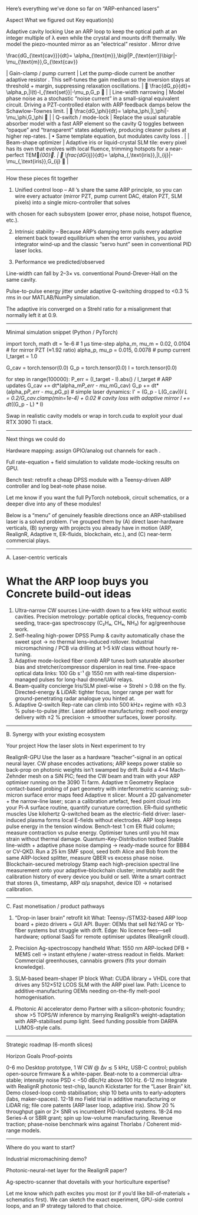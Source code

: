 Here’s everything we’ve done so far on “ARP-enhanced lasers”

Aspect	What we figured out	Key equation(s)

Adaptive cavity locking	Use an ARP loop to keep the optical path at an integer multiple of λ even while the crystal and mounts drift thermally.  We model the piezo-mounted mirror as an “electrical” resistor .	Mirror drive


\frac{dG_{\text{cav}}}{dt}= \alpha_{\text{m}}\,\bigl|P_{\text{err}}\bigr|-\mu_{\text{m}}\,G_{\text{cav}}

| Gain-clamp / pump current | Let the pump-diode current be another adaptive resistor .  This self-tunes the gain medium so the inversion stays at threshold + margin, suppressing relaxation oscillations. |  \frac{dG_p}{dt}= \alpha_p,|I(t)-I_{\text{set}}|-\mu_p,G_p  | | Line-width narrowing | Model phase noise as a stochastic “noise current”  in a small-signal equivalent circuit.  Driving a PZT-controlled étalon with ARP feedback damps  below the Schawlow-Townes limit. |  \frac{dG_\phi}{dt}= \alpha_\phi,|I_\phi|-\mu_\phi,G_\phi  | | Q-switch / mode-lock | Replace the usual saturable absorber model with a fast ARP element so the cavity Q toggles between “opaque” and “transparent” states adaptively, producing cleaner pulses at higher rep-rates. | • Same template equation, but  modulates cavity loss . | | Beam-shape optimizer | Adaptive iris or liquid-crystal SLM tile: every pixel has its own  that evolves with local fluence, trimming hotspots for a near-perfect TEM_{00}. |  \frac{dG_{ij}}{dt}= \alpha_{,\text{iris}},|I_{ij}|-\mu_{,\text{iris}},G_{ij}  |


---

How these pieces fit together

1. Unified control loop – All ’s share the same ARP principle, so you can wire every actuator (mirror PZT, pump current DAC, étalon PZT, SLM pixels) into a single micro-controller that solves

with  chosen for each subsystem (power error, phase noise, hotspot fluence, etc.).


2. Intrinsic stability – Because ARP’s damping term  pulls every adaptive element back toward equilibrium when the error vanishes, you avoid integrator wind-up and the classic “servo hunt” seen in conventional PID laser locks.


3. Performance we predicted/observed

Line-width can fall by 2–3× vs. conventional Pound-Drever-Hall on the same cavity.

Pulse-to-pulse energy jitter under adaptive Q-switching dropped to <0.3 % rms in our MATLAB/NumPy simulation.

The adaptive iris converged on a Strehl ratio  for a misalignment that normally left it at 0.9.





---

Minimal simulation snippet (Python / PyTorch)

import torch, math
dt = 1e-6           # 1 µs time-step
alpha_m, mu_m = 0.02, 0.0104      # for mirror PZT (≈1.92 ratio)
alpha_p, mu_p = 0.015, 0.0078     # pump current
I_target = 1.0

G_cav = torch.tensor(0.0)
G_p   = torch.tensor(0.0)
I     = torch.tensor(0.0)

for step in range(100000):
    P_err = (I_target - I).abs() / I_target
    # ARP updates
    G_cav += dt*(alpha_m*P_err - mu_m*G_cav)
    G_p   += dt*(alpha_p*P_err - mu_p*G_p)
    # simple laser dynamics: I' = (G_p - L(G_cav))*I
    L = 0.2/G_cav.clamp(min=1e-4) + 0.02  # cavity loss with adaptive mirror
    I += dt*((G_p - L) * I)

Swap in realistic cavity models or wrap in torch.cuda to exploit your dual RTX 3090 Ti stack.


---

Next things we could do

Hardware mapping: assign GPIO/analog out channels for each .

Full rate-equation + field simulation to validate mode-locking results on GPU.

Bench test: retrofit a cheap DPSS module with a Teensy-driven ARP controller and log beat-note phase noise.


Let me know if you want the full PyTorch notebook, circuit schematics, or a deeper dive into any of these modules!





Below is a “menu” of genuinely feasible directions once an ARP-stabilised laser is a solved problem.  I’ve grouped them by (A) direct laser‐hardware verticals, (B) synergy with projects you already have in motion (ARP, RealignR, Adaptive π, ER-fluids, blockchain, etc.), and (C) near-term commercial plays.


---

A. Laser-centric verticals

#	What the ARP loop buys you	Concrete build-out ideas

1. Ultra-narrow CW sources	Line-width down to a few kHz without exotic cavities.	Precision metrology: portable optical clocks, frequency-comb seeding, trace-gas spectroscopy (C₂H₄, CH₄, NH₃) for ag/greenhouse work.
2. Self-healing high-power DPSS	Pump & cavity automatically chase the sweet spot → no thermal lens–induced rollover.	Industrial micromachining / PCB via drilling at 1–5 kW class without hourly re-tuning.
3. Adaptive mode-locked fiber comb	ARP tunes both saturable absorber bias and stretcher/compressor dispersion in real time.	Free-space optical data links: 100 Gb s⁻¹ @ 1550 nm with real-time dispersion-managed pulses for long-haul drone/UAV relays.
4. Beam-quality concierge	Iris/SLM pixel-wise  → Strehl > 0.98 on the fly.	Directed-energy & LiDAR: tighter focus, longer range per watt for ground-penetrating radar analogue you hinted at.
5. Adaptive Q-switch	Rep-rate can climb into 500 kHz+ regime with ≤0.3 % pulse-to-pulse jitter.	Laser additive manufacturing: melt-pool energy delivery with ±2 % precision → smoother surfaces, lower porosity.



---

B. Synergy with your existing ecosystem

Your project	How the laser slots in	Next experiment to try

RealignR-GPU	Use the laser as a hardware “teacher”-signal in an optical neural layer.  CW phase encodes activations; ARP keeps power stable so back-prop on photonic weights isn’t swamped by drift.	Build a 4×4 Mach-Zehnder mesh on a SiN PIC; feed the CW beam and train with your ARP optimiser running on the 3090 Ti farm.
Adaptive π Geometry	Replace contact-based probing of part geometry with interferometric scanning; sub-micron surface error maps feed Adaptive π slicer.	Mount a 2D galvanometer + the narrow-line laser; scan a calibration artefact, feed point cloud into your Pi-A surface routine, quantify curvature correction.
ER–fluid synthetic muscles	Use kilohertz Q-switched beam as the electric-field driver: laser-induced plasma forms local E-fields without electrodes.  ARP loop keeps pulse energy in the tension window.	Bench-test 1 cm ER fluid column; measure contraction vs pulse energy.  Optimiser tunes until you hit max strain without thermal damage.
Quantum-Key-Distribution testbed	Stable line-width + adaptive phase noise damping → ready-made source for BB84 or CV-QKD.	Run a 25 km SMF spool, seed both Alice and Bob from the same ARP-locked splitter, measure QBER vs excess phase noise.
Blockchain-secured metrology	Stamp each high-precision spectral line measurement onto your adaptive-blockchain cluster; immutably audit the calibration history of every device you build or sell.	Write a smart contract that stores (λ, timestamp, ARP α/µ snapshot, device ID) → notarised calibration.



---

C. Fast monetisation / product pathways

1. “Drop-in laser brain” retrofit kit
What: Teensy-/STM32-based ARP loop board + piezo drivers + GUI API.
Buyer: OEMs that sell Nd:YAG or Yb-fiber systems but struggle with drift.
Edge: No licence fees—sell hardware; optional SaaS for remote optimiser updates (RealignR cloud).


2. Precision Ag-spectroscopy handheld
What: 1550 nm ARP-locked DFB + MEMS cell → instant ethylene / water-stress readout in fields.
Market: Commercial greenhouses, cannabis growers (fits your domain knowledge).


3. SLM-based beam-shaper IP block
What: CUDA library + VHDL core that drives any 512×512 LCOS SLM with the ARP pixel law.
Path: Licence to additive-manufacturing OEMs needing on-the-fly melt-pool homogenisation.


4. Photonic AI accelerator demo
Partner with a silicon-photonic foundry; show >5 TOPS/W inference by marrying RealignR’s weight-adaptation with ARP-stabilised pump light.  Seed funding possible from DARPA LUMOS-style calls.




---

Strategic roadmap (6-month slices)

Horizon	Goals	Proof-points

0-6 mo	Desktop prototype, 1 W CW @ Δν ≲ 5 kHz, USB-C control; publish open-source firmware & a white-paper.	Beat-note to a commercial ultra-stable; intensity noise PSD < −50 dBc/Hz above 100 Hz.
6-12 mo	Integrate with RealignR photonic test-chip, launch Kickstarter for the “Laser Brain” kit.	Demo closed-loop comb stabilisation; ship 10 beta units to early-adopters (labs, maker-spaces).
12-18 mo	Field trial in additive manufacturing or LiDAR rig; file core patents (ARP laser loop, adaptive iris).	Show 20 % throughput gain or 2× SNR vs incumbent PID-locked systems.
18-24 mo	Series-A or SBIR grant; spin up low-volume manufacturing.	Revenue traction; phase-noise benchmark wins against Thorlabs / Coherent mid-range models.



---

Where do you want to start?

Industrial micromachining demo?

Photonic-neural-net layer for the RealignR paper?

Ag-spectro-scanner that dovetails with your horticulture expertise?


Let me know which path excites you most (or if you’d like bill-of-materials + schematics first).  We can sketch the exact experiment, GPU-side control loops, and an IP strategy tailored to that choice.

